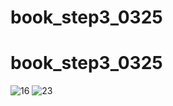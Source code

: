# book_step3_0325
# book_step3_0325
![16](https://github.com/dino-21/book_step6_2_0327/assets/80396471/f5537911-9ec1-41eb-9b8d-3d0c4ed31ea2)
![23](https://github.com/dino-21/book_step6_2_0327/assets/80396471/bc8c9259-ee4b-42df-bcd0-38df5d73a4e4)
